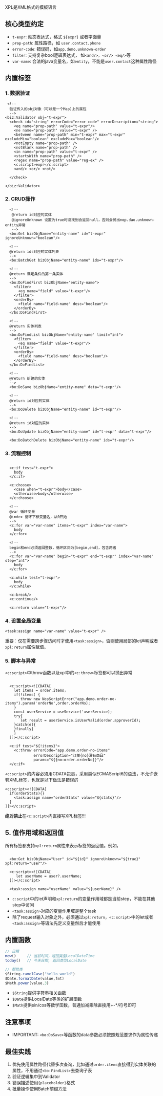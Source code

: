 XPL是XML格式的模板语言

## 核心类型约定

- `t-expr`: 动态表达式，格式 `${expr}` 或者字面量
- `prop-path`: 属性路径，如 `user.contact.phone`
- `error-code`: 错误码，如`app.demo.unknown-order`
- `filter`: 支持复杂bool逻辑表达式， 如`<and/>, <or/> <eq/>`等
- `var-name`: 合法的java变量名，如`entity`，不能是`user.contact`这种属性路径

## 内置标签

### 1. 数据验证

```xpl-syntax
 <!--
  验证传入的obj对象（可以是一个Map)上的属性
  -->
<biz:Validator obj="t-expr">
  <check id="string" errorCode="error-code" errorDescription="string">
    <eq name="prop-path" value="t-expr"/>
    <ne name="prop-path" value="t-expr" />
    <between name="prop-path" min="t-expr" max="t-expr" excludeMin="boolean" excludeMax="boolean"/>
    <notEmpty name="prop-path" />
    <notBlank name="prop-path" />
    <in name="prop-path" value="t-expr" />
    <startsWith name="prop-path" />
    <regex name="prop-path" value="reg-ex" />
    <c:script>expr</c:script>
    <and/> <or/> <not/>

  </check>

</biz:Validator>
```

### 2. CRUD操作

```xpl-syntax
  <!--
   @return id对应的实体
   @ignoreUnknown 设置为true时没找到会返回null，否则会抛出nop.dao.unknown-entity异常
   -->
  <bo:Get bizObjName="entity-name" id="t-expr" ignoreUnknown="boolean"/>

  <!--
  @return ids对应的实体列表
  -->
  <bo:BatchGet bizObjName="entity-name" ids="t-expr"/>

  <!--
  @return 满足条件的第一条实体
  -->
  <bo:DoFindFirst bizObjName="entity-name">
    <filter>
      <eq name="field" value="t-expr"/>
    </filter>
    <orderBy>
      <field name="field-name" desc="boolean"/>
    </orderBy>
  </bo:DoFindFirst>

  <!--
  @return 实体列表
  -->
  <bo:DoFindList bizObjName="entity-name" limit="int">
    <filter>
      <eq name="field" value="t-expr"/>
    </filter>
    <orderBy>
      <field name="field-name" desc="boolean"/>
    </orderBy>
  </bo:DoFindList>

  <!--
  @return 新建的实体
  -->
  <bo:DoSave bizObjName="entity-name" data="t-expr"/>

  <!--
  @return id对应的实体
  -->
  <bo:DoDelete bizObjName="entity-name" id="t-expr"/>

  <!--
  @return id对应的实体
  -->
  <bo:DoUpdate bizObjName="entity-name" id="t-expr" data="t-expr"/>

  <bo:DoBatchDelete bizObjName="entity-name" ids="t-expr"/>
```

### 3. 流程控制

```xpl-syntax

  <c:if test="t-expr">
    body
  </c:if>

  <c:choose>
    <case when="t-expr">body</case>
    <otherwise>body</otherwise>
  </c:choose>

  <!--
  @var 循环变量
  @index 循环下标变量名，从0开始
  -->
  <c:for var="var-name" items="t-expr" index="var-name">
    body
  </c:for>

  <!--
  begin和end必须返回整数，循环区间为[begin,end]，包含两者
  -->
  <c:for var="var-name" begin="t-expr" end="t-expr" index="var-name" step="int">
    body
  </c:for>

  <c:while test="t-expr">
    body
  </c:while>

  <c:break/>
  <c:continue/>

  <c:return value="t-expr"/>
```

### 4. 设置全局变量

```xpl-syntax
<task:assign name="var-name" value="t-expr" />
```

重要：仅在需要跨步骤访问时才使用`<task:assign>`，否则使用局部的let声明或者`xpl:return`属性赋值。

### 5. 脚本与异常

`<c:script>`中throw函数以及xpl中的`<c:throw>`标签都可以抛出异常

```xpl

  <c:script><![CDATA[
    let items = order.items;
    if(!items) {
       throw new NopScriptError("app.demo.order-no-items").param('orderNo',order.orderNo);
    }
    const userService = useService('userService);
    try{
       let result = userService.isUserValid(order.approverId);
    }catch(e){
    }finally{
    }
  ]]></c:script>

  <c:if test="${!items}">
    <c:throw errorCode="app.demo.order-no-items"
             errorDescription="订单{no}没有商品"
             params="${{no:order.orderNo}}"/>
  </c:if>

```

`<c:script>`的内容必须用CDATA包裹，采用类似ECMAScript6的语法，不允许嵌套XML标签，也就是以下做法是错误的

```xpl
<c:script><![CDATA[
  if(orderStats){}
    <task:assign name="orderStats" value="${stats}"/>
  }
]]></c:script>
```

**绝对禁止**在`<c:script>`内直接写XPL标签!!!

## 5. 值作用域和返回值

所有标签都支持`xpl:return`属性来表示标签的返回值。例如，

```xpl

  <bo:Get bizObjName="User" id="${id}" ignoreUnknown="${true}" xpl:return="user"/>

  <c:script><![CDATA[
     let userName = user?.userName;
  ]]></c:script>

  <task:assign name="userName" value="${userName}" />
```

- `c:script`中的let声明和`xpl:return`的变量作用域都是当前step，不能在其他step中访问
- `<task:assign>`对应的变量作用域是整个task
- 除了request输入对象之外，必须通过`xpl:return`，`<c:script>`中的let或者`<task:assign>`等语法先定义变量然后才能使用

## 内置函数

```javascript
// 日期
now()     // 当前时间，返回类型LocalDateTime
today()   // 今天日期, 返回类型LocalDate

// 帮助类
$String.camelCase("hello_world")
$Date.formatDate(value,fmt)
$Math.power(value,3)
```

* `$String`提供字符串相关函数
* `$Date`提供LocalDate等类的扩展函数
* `$Math`提供sin/cos等数学函数，普通加减乘除直接用+-*/符号即可

## 注意事项
* IMPORTANT: `<bo:DoSave>`等函数的data参数必须按照规范要求作为属性传递

## 最佳实践

1. 优先使用属性路径代替多次查询，比如通过`order.items`直接得到实体关联的属性，不用通过`<bo:FindList>`去查询子表
2. 验证逻辑集中到Validator
3. 错误描述使用`{placeholder}`格式
4. 批量操作使用Batch前缀方法
